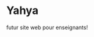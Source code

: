 # Yahya
<!DOCTYPE htmt>
<html>
<body>
<head> 
futur site web pour enseignants!
  </head>
</body>
</html>
